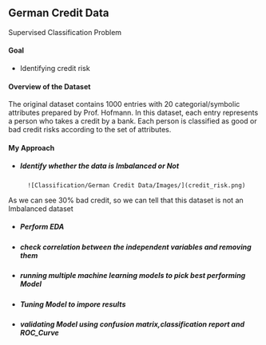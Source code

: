 ## German Credit Data
Supervised Classification Problem

#### Goal 
* Identifying credit risk

#### Overview of the Dataset
The original dataset contains 1000 entries with 20 categorial/symbolic attributes prepared by Prof. Hofmann. 
In this dataset, each entry represents a person who takes a credit by a bank. 
Each person is classified as good or bad credit risks according to the set of attributes. 

#### My Approach
* ##### Identify whether the data is Imbalanced or Not
        ![Classification/German Credit Data/Images/](credit_risk.png)
As we can see 30% bad credit, 
so we can tell that this dataset is not an Imbalanced dataset
* ##### Perform EDA 
* ##### check correlation between the independent variables and removing them
* ##### running multiple machine learning models to pick best performing Model
* ##### Tuning Model to impore results
* ##### validating Model using confusion matrix,classification report and ROC_Curve



